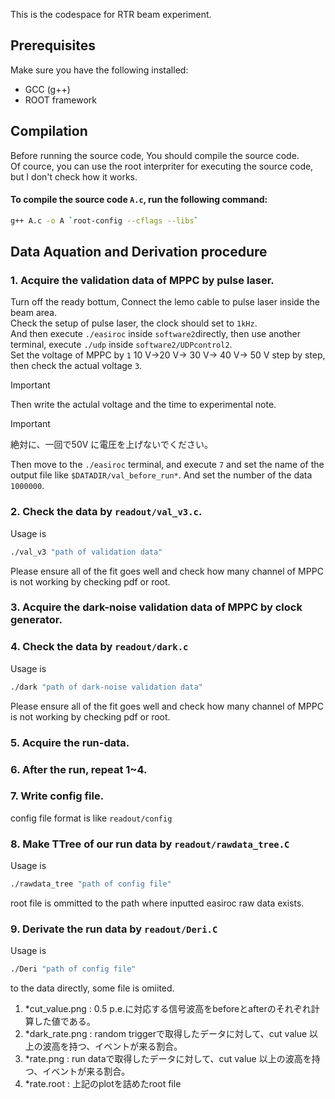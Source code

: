 This is the codespace for RTR beam experiment.
## Prerequisites

Make sure you have the following installed:

- GCC (g++)
- ROOT framework

## Compilation
Before running the source code, You should compile the source code.  
Of cource, you can use the root interpriter for executing the source code, but I don't check how it works.  
#### To compile the source code ```A.c```, run the following command:

```sh
g++ A.c -o A `root-config --cflags --libs`
```

## Data Aquation and Derivation procedure

### 1. Acquire the validation data of MPPC by pulse laser.
Turn off the ready bottum, Connect the lemo cable to pulse laser inside the beam area.  
Check the setup of pulse laser, the clock should set to ```1kHz```.  
And then execute ```./easiroc``` inside ```software2```directly, then use another terminal, execute ```./udp``` inside ```software2/UDPcontrol2```.  
Set the voltage of MPPC by ```1``` 10 V->20 V-> 30 V-> 40 V-> 50 V step by step, then check the actual voltage ```3```. 
> [!IMPORTANT]
> Then write the actulal voltage and the time to experimental note. 

> [!IMPORTANT]
> 絶対に、一回で50V に電圧を上げないでください。  

Then move to the ```./easiroc``` terminal, and execute ```7``` and set the name of the output file like ```$DATADIR/val_before_run*```. And set the number of the data ```1000000```. 
### 2. Check the data by ```readout/val_v3.c```.
Usage is 
```sh
./val_v3 "path of validation data"
``` 
Please ensure all of the fit goes well and check how many channel of MPPC is not working by checking pdf or root.
### 3. Acquire the dark-noise validation data of MPPC by clock generator. 
### 4. Check the data by ```readout/dark.c``` 
Usage is 
```sh
./dark "path of dark-noise validation data"
``` 
Please ensure all of the fit goes well and check how many channel of MPPC is not working by checking pdf or root.
### 5. Acquire the run-data.
### 6. After the run, repeat 1~4.
### 7. Write config file.
config file format is like ```readout/config```
### 8. Make TTree of our run data by ```readout/rawdata_tree.C```
Usage is 
```sh
./rawdata_tree "path of config file"
``` 
root file is ommitted to the path where inputted easiroc raw data exists.

### 9. Derivate the run data by ```readout/Deri.C```
Usage is 
```sh
./Deri "path of config file"
```
to the data directly, some file is omiited.  
 
1. *cut_value.png : 0.5 p.e.に対応する信号波高をbeforeとafterのそれぞれ計算した値である。
2. *dark_rate.png : random triggerで取得したデータに対して、cut value 以上の波高を持つ、イベントが来る割合。
3. *rate.png : run dataで取得したデータに対して、cut value 以上の波高を持つ、イベントが来る割合。
4. *rate.root : 上記のplotを詰めたroot file  


